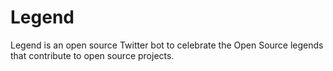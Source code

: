 # Legend

Legend is an open source Twitter bot to celebrate the Open Source legends that contribute to open source projects.
